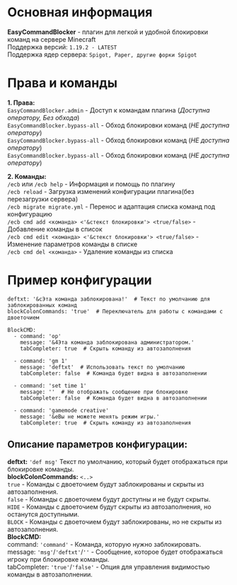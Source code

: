 # Основная информация
**EasyCommandBlocker** - плагин для легкой и удобной блокировки команд на сервере Minecraft<br>
Поддержка версий: `1.19.2 - LATEST`<br>
Поддержка ядер сервера: `Spigot, Paper, другие форки Spigot`<br>
# Права и команды
**1. Права:**<br>
`EasyCommandBlocker.admin` - Доступ к командам плагина (*Доступна оператору, Без обхода*)<br>
`EasyCommandBlocker.bypass-all` - Обход блокировки команд (*НЕ доступна оператору*)<br>
`EasyCommandBlocker.bypass-all` - Обход блокировки команд (*НЕ доступна оператору*)<br>
`EasyCommandBlocker.bypass-all` - Обход блокировки команд (*НЕ доступна оператору*)<br>

**2. Команды:**<br>
`/ecb` или `/ecb help`  - Информация и помощь по плагину<br>
`/ecb reload` - Загрузка изменений конфигурации плагина(без перезагрузки сервера)<br>
`/ecb migrate migrate.yml` - Перенос и адаптация списка команд под конфигурацию<br>
`/ecb cmd add <команда> <'&cтекст блокировки'> <true/false>` - Добавление команды в список<br>
`/ecb cmd edit <команда> <'&cтекст блокировки'> <true/false>` - Изменение параметров команды в списке<br>
`/ecb cmd del <команда>` - Удаление команды из списка<br>

# Пример конфигурации
```
deftxt: '&cЭта команда заблокирована!'  # Текст по умолчанию для заблокированных команд
blockColonCommands: 'true'  # Переключатель для работы с командами с двоеточием

BlockCMD:
  - command: 'op'
    message: '&4Эта команда заблокирована администратором.'
    tabCompleter: true  # Скрыть команду из автозаполнения
  
  - command: 'gm 1'
    message: 'deftxt'  # Использовать текст по умолчанию
    tabCompleter: false  # Команда будет видна в автозаполнении
  
  - command: 'set time 1'
    message: ''  # Не отображать сообщение при блокировке
    tabCompleter: false  # Команда будет видна в автозаполнении
  
  - command: 'gamemode creative'
    message: '&eВы не можете менять режим игры.'
    tabCompleter: true  # Скрыть команду из автозаполнения
```
## Описание параметров конфигурации:
**deftxt:** `'def msg'` Текст по умолчанию, который будет отображаться при блокировке команды.<br>
**blockColonCommands:** `<..>`<br>
     `true` - Команды с двоеточием будут заблокированы и скрыты из автозаполнения.<br>
     `false` - Команды с двоеточием будут доступны и не будут скрыты.<br>
     `HIDE` - Команды с двоеточием будут скрыты из автозаполнения, но останутся доступными.<br>
     `BLOCK` - Команды с двоеточием будут заблокированы, но не скрыты из автозаполнения.<br>
**BlockCMD:**<br>
     command: `'command'` - Команда, которую нужно заблокировать.<br>
     message: `'msg'`/`'deftxt'`/`''` - Сообщение, которое будет отображаться игроку при блокировке команды.<br>
     tabCompleter: `'true'`/`'false'` - Опция для управления видимостью команды в автозаполнении.<br>
